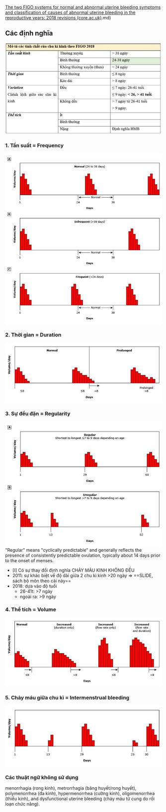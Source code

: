   
[The two FIGO systems for normal and abnormal uterine bleeding symptoms and classification of causes of abnormal uterine bleeding in the reproductive years: 2018 revisions (core.ac.uk)](core.ac.uk).md)  
## Các định nghĩa  
![FIGO-2018-1689827774809.jpeg](../../../200%20Files/image/image/FIGO-2018-1689827774809.jpeg)  
### 1. Tần suất = Frequency  
![444](../../../200%20Files/image/image/Frequency%20of%20menses.jpeg)  
### 2. Thời gian = Duration  
![444](../../../200%20Files/image/image/Duration%20of%20menses.jpeg)  
### 3. Sự đều đặn = Regularity  
![444](../../../200%20Files/image/image/Regularity%20of%20menses.jpeg)  
"Regular" means "cyclically predictable" and generally reflects the presence of consistently predictable ovulation, typically about 14 days prior to the onset of menses.  
  
- [I] Có sự thay đổi định nghĩa CHẢY MÁU KINH KHÔNG ĐỀU  
- 2011: sự khác biệt về độ dài giữa 2 chu kì kinh >20 ngày => ==SLIDE, sách bộ môn theo cái này==  
- 2018: dựa vào độ tuổi  
	- 26-41t: >7 ngày  
	- ngoài ra: >9 ngày  
  
### 4. Thể tích = Volume  
![444](../../../200%20Files/image/image/Volume%20of%20menses.jpeg)  
### 5. Chảy máu giữa chu kì = Intermenstrual bleeding  
![Intermenstrual bleeding.jpeg](../../../200%20Files/image/image/Intermenstrual%20bleeding.jpeg)  
  
  
### Các thuật ngữ không sử dụng  
menorrhagia (rong kinh), metrorrhagia (băng huyết/rong huyết), polymenorrhea (đa kinh), hypermenorrhea (cường kinh), oligomenorrhea (thiểu kinh), and dysfunctional uterine bleeding (chảy máu tử cung do rối loạn chức năng).  
